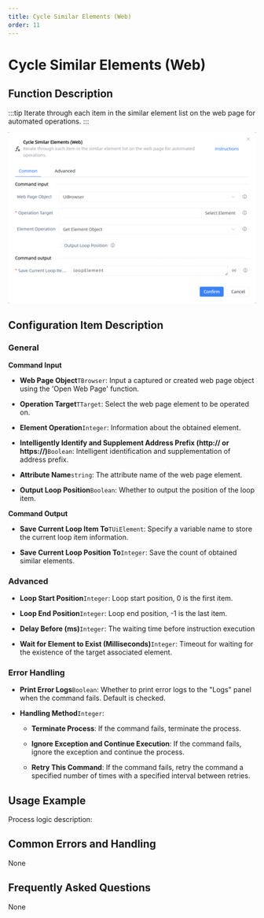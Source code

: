 ```yaml
---
title: Cycle Similar Elements (Web)
order: 11
---
```


# Cycle Similar Elements (Web)

## Function Description

:::tip 
Iterate through each item in the similar element list on the web page for automated operations.
:::

![Cycle Similar Elements (Web)](../../../assets/Cycle%20Similar%20Elements%20(Web)_command.png)

## Configuration Item Description

### General

**Command Input**

- **Web Page Object**`TBrowser`: Input a captured or created web page object using the 'Open Web Page' function.

- **Operation Target**`TTarget`: Select the web page element to be operated on.

- **Element Operation**`Integer`: Information about the obtained element.

- **Intelligently Identify and Supplement Address Prefix (http:// or https://)**`Boolean`: Intelligent identification and supplementation of address prefix.

- **Attribute Name**`string`: The attribute name of the web page element.

- **Output Loop Position**`Boolean`: Whether to output the position of the loop item.


**Command Output**

- **Save Current Loop Item To**`TUiElement`: Specify a variable name to store the current loop item information.

- **Save Current Loop Position To**`Integer`: Save the count of obtained similar elements.

### Advanced

- **Loop Start Position**`Integer`: Loop start position, 0 is the first item.

- **Loop End Position**`Integer`: Loop end position, -1 is the last item.

- **Delay Before (ms)**`Integer`: The waiting time before instruction execution

- **Wait for Element to Exist (Milliseconds)**`Integer`: Timeout for waiting for the existence of the target associated element.

### Error Handling

- **Print Error Logs**`Boolean`: Whether to print error logs to the "Logs" panel when the command fails. Default is checked. 

- **Handling Method**`Integer`:

    - **Terminate Process**: If the command fails, terminate the process.

    - **Ignore Exception and Continue Execution**: If the command fails, ignore the exception and continue the process.

    - **Retry This Command**: If the command fails, retry the command a specified number of times with a specified interval between retries.

## Usage Example

Process logic description:

## Common Errors and Handling

None

## Frequently Asked Questions

None

